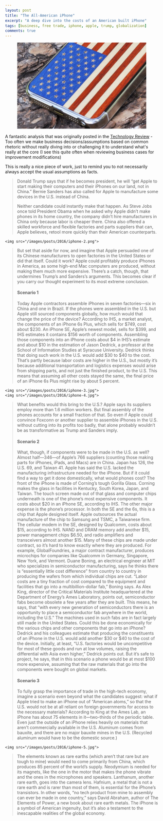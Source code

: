 ```yaml
---
layout: post
title: "The All-American iPhone"
excerpt: "A deep dive into the costs of an American built iPhone"
tags: [business, free trade, iphone, apple, trump, globalization]
comments: true 
---
```

<figure>
	<img src="/images/posts/2016/iphone-1.jpg">
</figure>

A fantastic analysis that was originally posted in the [Technology Review](https://www.technologyreview.com/s/601491/the-all-american-iphone/) - Too often we make business decisions/assumptions based on common rhetoric without really diving into or challenging it to understand what's really at the core (I see this quite often when reviewing business cases for improvement modifications)

This is really a nice piece of work, just to remind you to not necessarily always accept the usual assumptions as facts.

> Donald Trump says that if he becomes president, he will “get Apple to start making their computers and their iPhones on our land, not in China.” Bernie ­Sanders has also called for Apple to manufacture some devices in the U.S. instead of China.
> 
> Neither candidate could instantly make that happen. As Steve Jobs once told President Obama when he asked why Apple didn’t make phones in its home country, the company didn’t hire manufacturers in China only because labor is cheaper there. China also offered a skilled workforce and flexible factories and parts suppliers that can, Apple believes, retool more quickly than their American counterparts. 
>
> <figure>
	<img src="/images/posts/2016/iphone-2.png">
> </figure>
>
> But set that aside for now, and imagine that Apple persuaded one of its Chinese manufacturers to open factories in the United States or did that itself. Could it work? Apple could profitably produce iPhones in America, as some high-end Mac computers are produced, without making them much more expensive. There’s a catch, though, that undermines Trump’s and Sanders’s arguments. This becomes clear if you carry our thought experiment to its most extreme conclusion. 
>
> #### Scenario 1
> Today Apple contractors assemble iPhones in seven factories—six in China and one in Brazil. If the phones were assembled in the U.S. but Apple still sourced components globally, how much would that change the price of the device?
> According to IHS, a market analyst, the components of an iPhone 6s Plus, which sells for $749, cost about $230. An iPhone SE, Apple’s newest model, sells for $399, and IHS estimates it contains $156 worth of components.
> Assembling those components into an iPhone costs about $4 in IHS’s estimate and about $10 in the estimation of  Jason Dedrick, a professor at the School of Information Studies at Syracuse University. Dedrick thinks that doing such work in the U.S. would add $30 to $40 to the cost. That’s partly because labor costs are higher in the U.S., but mostly it’s because additional transportation and logistics expenses would arise from shipping parts, and not just the finished product, to the U.S. This means that assuming all other costs stayed the same, the final price of an iPhone 6s Plus might rise by about 5 percent. 
>
> <figure>
	<img src="/images/posts/2016/iphone-3.jpg">
	<img src="/images/posts/2016/iphone-4.jpg">
> </figure>
>
> What benefits would this bring to the U.S.? Apple says its suppliers employ more than 1.6 million workers. But final assembly of the phones accounts for a small fraction of that. So even if Apple could convince Foxconn or another supplier to assemble iPhones in the U.S. without cutting into its profits too badly, that alone probably wouldn’t be as transformative as Trump and Sanders imply.
>
> #### Scenario 2
> What, though, if components were to be made in the U.S. as well?
> Almost half—346—of Apple’s 766 suppliers (counting those making parts for iPhones, iPads, and Macs) are in China. Japan has 126, the U.S. 69, and Taiwan 41.
> Apple has said the U.S. lacked the manufacturing infrastructure needed for the iPhone. But if it could find a way to get it done domestically, what would phones cost?
> The front of the iPhone is made of Corning’s tough Gorilla Glass. Corning makes the glass in facilities in Kentucky, South Korea, Japan, and Taiwan. The touch screen made out of that glass and computer chips underneath is one of the phone’s most expensive components. It costs about $20 in an iPhone SE, according to IHS. The other major expense is the phone’s processor. In both the SE and the 6s, this is a chip that Apple designed itself. Apple outsources the actual manufacture of the chip to Samsung and TSMC, a Taiwanese firm. The cellular modem in the SE, designed by Qualcomm, costs about $15, according to IHS. NAND and DRAM memory add another $15, power management chips $6.50, and radio amplifiers and transceivers almost another $15.
> Many of these chips are made under contract, so it’s hard to know exactly where they are produced. For example, ­GlobalFoundries, a major contract manufacturer, produces microchips for companies like Qualcomm in Germany, Singapore, New York, and Vermont. Duane Boning, an electrical engineer at MIT who specializes in semiconductor manufacturing, says he thinks there is “essentially little cost difference” from country to country in producing the wafers from which individual chips are cut. “Labor costs are a tiny fraction of cost compared to the equipment and facilities that go into a multibillion-dollar fab,” Boning says. As Alex King, director of the Critical Materials Institute headquartered at the Department of Energy’s Ames Laboratory, points out, semiconductor fabs become obsolete a few years after they are built. This means, he says, that “with every new generation of semiconductors there is an opportunity to place a semiconductor fab anywhere in the world, including the U.S.” The machines used in such fabs are in fact largely still made in the United States.
> Could this be done economically for the various chips and other components that go into an iPhone? Dedrick and his colleagues estimate that producing the constituents of an iPhone in the U.S. would add another $30 or $40 to the cost of the device. Initially, at least, “U.S. factories would be uncompetitive for most of these goods and run at low volumes, raising the differential with Asia even higher,” Dedrick points out. But it’s safe to project, he says, that in this scenario a phone would be at most $100 more expensive, assuming that the raw materials that go into the components were bought on global markets. 
>
> #### Scenario 3
> To fully grasp the importance of trade in the high-tech economy, imagine a scenario even beyond what the candidates suggest: what if Apple tried to make an iPhone out of “American atoms,” so that the U.S. would not be at all reliant on foreign governments for access to the necessary materials?
> According to King at the Ames Lab, an iPhone has about 75 elements in it—two-thirds of the periodic table. Even just the outside of an iPhone relies heavily on materials that aren’t commercially available in the U.S. Aluminum comes from bauxite, and there are no major bauxite mines in the U.S. (Recycled aluminum would have to be the domestic source.)
>
> <figure>
	<img src="/images/posts/2016/iphone-5.jpg">
> </figure>
>
> The elements known as rare earths (which aren’t that rare but are tough to mine) would need to come primarily from China, which produces 85 percent of the world’s supply. Neodymium is needed for its magnets, like the one in the motor that makes the phone vibrate and the ones in the microphones and speakers. Lanthanum, another rare earth, goes into the camera lens. Hafnium, a metal that is not a rare earth and is rarer than most of them, is essential for the iPhone’s transistors.
> In other words, “no tech product from mine to assembly can ever be made in one country,” says David Abraham, author of The Elements of Power, a new book about rare earth metals. The iPhone is a symbol of American ingenuity, but it’s also a testament to the inescapable realities of the global economy.
